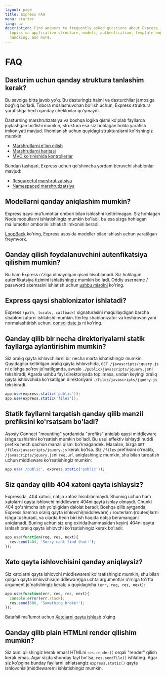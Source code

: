 ```yaml
---
layout: page
title: Express FAQ
menu: starter
lang: uz
description: Find answers to frequently asked questions about Express.js, including
  topics on application structure, models, authentication, template engines, error
  handling, and more.
---
```


# FAQ

## Dasturim uchun qanday struktura tanlashim kerak?

Bu savolga bitta javob yo'q. Bu dasturingiz hajmi va dasturchilar jamosiga bog'liq bo'ladi. Tobora moslashuvchan bo'lish uchun, Express struktura yaratishga hech qanday cheklovlar qo'ymaydi.

Dasturning marshrutizatsiya va boshqa logika qismi ko'plab fayllarda joylashgan bo'lishi mumkin, struktura esa siz hohlagan holda yaratish imkoniyati mavjud. Ilhomlanish uchun quyidagi strukturalarni ko'rishingiz mumkin:

* [Marshrutlarni e'lon qilish](https://github.com/expressjs/express/blob/master/examples/route-separation/index.js#L19)
* [Marshrutlarni haritasi](https://github.com/expressjs/express/blob/master/examples/route-map/index.js#L47)
* [MVC ko'rinishida kontrollerlar](https://github.com/expressjs/express/tree/master/examples/mvc)

Bundan tashqari, Express uchun qo'shimcha yordam beruvchi shablonlar mavjud:

* [Resourceful marshrutizatsiya](https://github.com/expressjs/express-resource)
* [Namespaced marshrutizatsiya](https://github.com/expressjs/express-namespace)

## Modellarni qanday aniqlashim mumkin?

Express qaysi ma'lumotlar ombori bilan ishlashni keltirilmagan. Siz hohlagan Node modullarni ishlatishingiz mumkin bo'ladi, bu esa sizga hohlagan ma'lumotlar omborini ishlatish imkonini beradi.

[LoopBack](http://loopback.io) ko'ring, Express asosida modellar bilan ishlash uchun yaratilgan freymvork.

## Qanday qilish foydalanuvchini autenfikatsiya qilishim mumkin?

Bu ham Express o'ziga olmaydigan qismi hisoblanadi. Siz hohlagan autenfikatsiya tizimini ishlatishingiz mumkin bo'ladi.
Oddiy username / password sxemasini ishlatish uchun [ushbu misolni](https://github.com/expressjs/express/tree/master/examples/auth) ko'ring.

## Express qaysi shablonizator ishlatadi?

Express `(path, locals, callback)` signaturasini maqullaydigan barcha shablonizatorni ishlatishi mumkin.
Iterfey shablonizator va keshirovaniyani normalashtirish uchun, [consolidate.js](https://github.com/visionmedia/consolidate.js) ni ko'ring.

## Qanday qilib bir necha direktoriyalarni statik fayllarga aylantirishim mumkin?

Siz oraliq qayta ishlovchilarni bir necha marta ishatishingiz mumkin. Quyidagilar keltirilgan oraliq qayta ishlovchida, `GET /javascripts/jquery.js` ni olishga so'rov jo'natilganda, avvalo `./public/javascripts/jquery.js`ni tekshiradi;
Agarda ushbu fayl direktoriyada topilmasa, undan keyingi oraliq qayta ishlovchida ko'rsatilgan direktoriyani `./files/javascripts/jquery.js` tekshiradi.

```js
app.use(express.static('public'));
app.use(express.static('files'));
```

## Statik fayllarni tarqatish qanday qilib manzil prefiksini ko'rsatsam bo'ladi?

Asosiy Connect "mounting" yordamida "prefiks" aniqlab qaysi middleware ishga tushishini ko'rsatish mumkin bo'ladi.
Bu usul effektiv ishlaydi huddi prefiks hech qachon manzil qismi bo'lmagandek.
Masalan, bizga `GET /files/javascripts/jquery.js` kerak bo'lsa.
Siz `/files` prefiksini o'rnatib, `/javascripts/jquery.js`ni `req.url` aniqlashingiz mumkin, shu bilan tarqatish uchun middleware ko'rsatishingiz mumkin:

```js
app.use('/public', express.static('public'));
```

## Siz qanday qilib 404 xatoni qayta ishlaysiz?

Expressda, 404 xatosi, natija xatosi hisoblanmaydi. Shuning uchun ham xatolarni qayta ishlovchi middleware 404ni qayta ishlay olmaydi. Chunki 404 qo'shimcha ish yo'qligidan dalolat beradi;
Boshqa qilib aytganda, Express hamma oraliq qayta ishlovchi(middleware)  / routerlarni(routes)larni ishga tushuradi,
va ularda hech biri ish haqida natija beramangani aniqlanadi.
Buning uchun siz eng oxirida(hammasidan keyin) 404ni qayta ishlash oraliq qayta ishlovchi ko'rsatishingiz kerak bo'ladi:

```js
app.use(function(req, res, next){
  res.send(404, 'Sorry cant find that!');
});
```

## Xato qayta ishlovchisini qanday aniqlaysiz?

Siz xatolarni qayta ishlovchi middlewareni ko'rsatishingiz mumkin, shu bilan qolgan qayta ishlovchisi(middleware)ga
uchta argumentlar o'rniga to'rtta argument jo'natishingiz kerak; u quyidagicha `(err, req, res, next)`:

```js
app.use(function(err, req, res, next){
  console.error(err.stack);
  res.send(500, 'Something broke!');
});
```

Batafsil ma'lumot uchun [Xatolarni qayta ishlash](/{{page.lang}}/guide/error-handling.html) o'qing.

## Qanday qilib plain HTMLni render qilishim mumkin?

Siz buni qilishingiz kerak emas! HTMLni `res.render()` orqali "render" qilish kerak emas.
Agar sizda shunday fayl bo'lsa, `res.sendFile()` ishlating.
Agar siz ko'pgina bunday fayllarni ishlatsangiz `express.static()` qayta ishlovchisi(middleware)ni ishlatishingiz mumkin.
